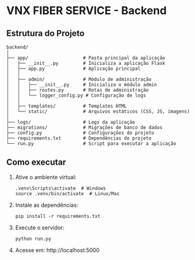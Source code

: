 # VNX FIBER SERVICE - Backend

## Estrutura do Projeto

```
backend/
│
├── app/                    # Pasta principal da aplicação
│   ├── __init__.py         # Inicializa a aplicação Flask
│   ├── app.py              # Aplicação principal
│   │
│   ├── admin/              # Módulo de administração
│   │   ├── __init__.py     # Inicializa o módulo admin
│   │   ├── routes.py       # Rotas de administração
│   │   └── logger_config.py # Configuração de logs
│   │
│   ├── templates/          # Templates HTML
│   └── static/             # Arquivos estáticos (CSS, JS, imagens)
│
├── logs/                   # Logs da aplicação
├── migrations/             # Migrações de banco de dados
├── config.py               # Configurações do projeto
├── requirements.txt        # Dependências do projeto
└── run.py                  # Script para executar a aplicação
```

## Como executar

1. Ative o ambiente virtual:
   ```
   .venv\Scripts\activate  # Windows
   source .venv/bin/activate  # Linux/Mac
   ```

2. Instale as dependências:
   ```
   pip install -r requirements.txt
   ```

3. Execute o servidor:
   ```
   python run.py
   ```

4. Acesse em: http://localhost:5000 